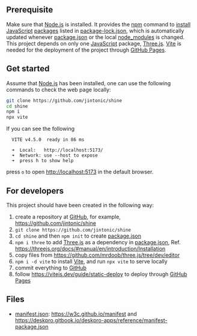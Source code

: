 ## Prerequisite
Make sure that [Node.js][] is installed. It provides the [npm][] command to [install][] [JavaScript][] [packages][] listed in [package-lock.json][], which is automatically updated whenever [package.json][] or the local [node_modules][] is changed. This project depends on only one [JavaScript][] package, [Three.js][]. [Vite][] is needed for the deployment of the project through [GitHub Pages][].

[Node.js]: https://nodejs.org
[npm]: https://docs.npmjs.com/about-npm
[install]: https://stackoverflow.com/a/50594385
[JavaScript]: https://developer.mozilla.org/en-US/docs/Web/javascript
[packages]: https://docs.npmjs.com/about-the-public-npm-registry
[package.json]: https://www.geeksforgeeks.org/difference-between-package-json-and-package-lock-json-files
[package-lock.json]: https://docs.npmjs.com/cli/v7/configuring-npm/package-lock-json
[node_modules]: https://stackoverflow.com/questions/63294260
[Three.js]: https://threejs.org/manual/#en/fundamentals
[Vite]: https://vitejs.dev/guide/static-deploy
[GitHub Pages]: https://vitejs.dev/guide/static-deploy#github-pages

## Get started

Assume that [Node.js] has been installed, one can use the following commands to check the web page locally:

```sh
git clone https://github.com/jintonic/shine
cd shine
npm i
npx vite
```

If you can see the following

```
  VITE v4.5.0  ready in 86 ms

  ➜  Local:   http://localhost:5173/
  ➜  Network: use --host to expose
  ➜  press h to show help
```

press `o` to open <http://localhost:5173> in the default browser.

## For developers

This project should have been created in the following way:

1. create a repository at [GitHub][], for example, <https://github.com/jintonic/shine>
2. `git clone https://github.com/jintonic/shine`
3. `cd shine` and then `npm init` to create [package.json](package.json)
4. `npm i three` to add [Three.js][] as a dependency in [package.json](package.json), Ref. <https://threejs.org/docs/#manual/en/introduction/Installation>
5. copy files from <https://github.com/mrdoob/three.js/tree/dev/editor>
6. `npm i -d vite` to install [Vite][], and run `npx vite` to serve locally
7. commit everything to [GitHub][]
8. follow <https://vitejs.dev/guide/static-deploy> to deploy through [GitHub Pages][]

[GitHub]: https://github.com

## Files

- [manifest.json](manifest.json): <https://w3c.github.io/manifest> and <https://deskpro.gitbook.io/deskpro-apps/reference/manifest-package.json>
